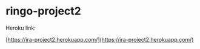 # ringo-project2

Heroku link:

[https://ira-project2.herokuapp.com/](https://ira-project2.herokuapp.com/)
